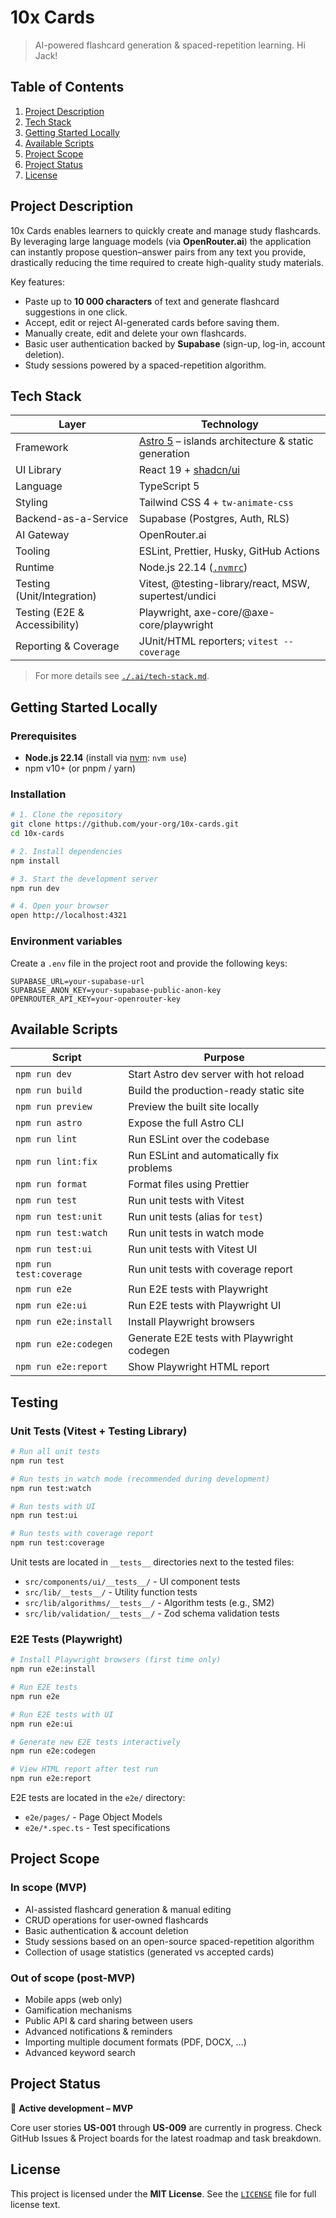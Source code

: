 # 10x Cards

> AI-powered flashcard generation & spaced-repetition learning. Hi Jack!

## Table of Contents

1. [Project Description](#project-description)
2. [Tech Stack](#tech-stack)
3. [Getting Started Locally](#getting-started-locally)
4. [Available Scripts](#available-scripts)
5. [Project Scope](#project-scope)
6. [Project Status](#project-status)
7. [License](#license)

## Project Description

10x Cards enables learners to quickly create and manage study flashcards. By leveraging large language models (via **OpenRouter.ai**) the application can instantly propose question–answer pairs from any text you provide, drastically reducing the time required to create high-quality study materials.

Key features:

- Paste up to **10 000 characters** of text and generate flashcard suggestions in one click.
- Accept, edit or reject AI-generated cards before saving them.
- Manually create, edit and delete your own flashcards.
- Basic user authentication backed by **Supabase** (sign-up, log-in, account deletion).
- Study sessions powered by a spaced-repetition algorithm.

## Tech Stack

| Layer                         | Technology                                                                 |
| ----------------------------- | -------------------------------------------------------------------------- |
| Framework                     | [Astro 5](https://astro.build/) – islands architecture & static generation |
| UI Library                    | React 19 + [shadcn/ui](https://ui.shadcn.com/)                             |
| Language                      | TypeScript 5                                                               |
| Styling                       | Tailwind CSS 4 + `tw-animate-css`                                          |
| Backend-as-a-Service          | Supabase (Postgres, Auth, RLS)                                             |
| AI Gateway                    | OpenRouter.ai                                                              |
| Tooling                       | ESLint, Prettier, Husky, GitHub Actions                                    |
| Runtime                       | Node.js 22.14 ([`.nvmrc`](./.nvmrc))                                       |
| Testing (Unit/Integration)    | Vitest, @testing-library/react, MSW, supertest/undici                      |
| Testing (E2E & Accessibility) | Playwright, axe-core/@axe-core/playwright                                  |
| Reporting & Coverage          | JUnit/HTML reporters; `vitest --coverage`                                  |

> For more details see [`./.ai/tech-stack.md`](./.ai/tech-stack.md).

## Getting Started Locally

### Prerequisites

- **Node.js 22.14** (install via [nvm](https://github.com/nvm-sh/nvm): `nvm use`)
- npm v10+ (or pnpm / yarn)

### Installation

```bash
# 1. Clone the repository
git clone https://github.com/your-org/10x-cards.git
cd 10x-cards

# 2. Install dependencies
npm install

# 3. Start the development server
npm run dev

# 4. Open your browser
open http://localhost:4321
```

### Environment variables

Create a `.env` file in the project root and provide the following keys:

```
SUPABASE_URL=your-supabase-url
SUPABASE_ANON_KEY=your-supabase-public-anon-key
OPENROUTER_API_KEY=your-openrouter-key
```

## Available Scripts

| Script                  | Purpose                                    |
| ----------------------- | ------------------------------------------ |
| `npm run dev`           | Start Astro dev server with hot reload     |
| `npm run build`         | Build the production-ready static site     |
| `npm run preview`       | Preview the built site locally             |
| `npm run astro`         | Expose the full Astro CLI                  |
| `npm run lint`          | Run ESLint over the codebase               |
| `npm run lint:fix`      | Run ESLint and automatically fix problems  |
| `npm run format`        | Format files using Prettier                |
| `npm run test`          | Run unit tests with Vitest                 |
| `npm run test:unit`     | Run unit tests (alias for `test`)          |
| `npm run test:watch`    | Run unit tests in watch mode               |
| `npm run test:ui`       | Run unit tests with Vitest UI              |
| `npm run test:coverage` | Run unit tests with coverage report        |
| `npm run e2e`           | Run E2E tests with Playwright              |
| `npm run e2e:ui`        | Run E2E tests with Playwright UI           |
| `npm run e2e:install`   | Install Playwright browsers                |
| `npm run e2e:codegen`   | Generate E2E tests with Playwright codegen |
| `npm run e2e:report`    | Show Playwright HTML report                |

## Testing

### Unit Tests (Vitest + Testing Library)

```bash
# Run all unit tests
npm run test

# Run tests in watch mode (recommended during development)
npm run test:watch

# Run tests with UI
npm run test:ui

# Run tests with coverage report
npm run test:coverage
```

Unit tests are located in `__tests__` directories next to the tested files:

- `src/components/ui/__tests__/` - UI component tests
- `src/lib/__tests__/` - Utility function tests
- `src/lib/algorithms/__tests__/` - Algorithm tests (e.g., SM2)
- `src/lib/validation/__tests__/` - Zod schema validation tests

### E2E Tests (Playwright)

```bash
# Install Playwright browsers (first time only)
npm run e2e:install

# Run E2E tests
npm run e2e

# Run E2E tests with UI
npm run e2e:ui

# Generate new E2E tests interactively
npm run e2e:codegen

# View HTML report after test run
npm run e2e:report
```

E2E tests are located in the `e2e/` directory:

- `e2e/pages/` - Page Object Models
- `e2e/*.spec.ts` - Test specifications

## Project Scope

### In scope (MVP)

- AI-assisted flashcard generation & manual editing
- CRUD operations for user-owned flashcards
- Basic authentication & account deletion
- Study sessions based on an open-source spaced-repetition algorithm
- Collection of usage statistics (generated vs accepted cards)

### Out of scope (post-MVP)

- Mobile apps (web only)
- Gamification mechanisms
- Public API & card sharing between users
- Advanced notifications & reminders
- Importing multiple document formats (PDF, DOCX, …)
- Advanced keyword search

## Project Status

🚧 **Active development – MVP**

Core user stories **US-001** through **US-009** are currently in progress. Check GitHub Issues & Project boards for the latest roadmap and task breakdown.

## License

This project is licensed under the **MIT License**. See the [`LICENSE`](./LICENSE) file for full license text.
